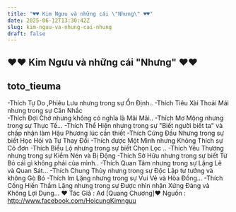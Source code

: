 ```yaml
---
title: "♥♥ Kim Ngưu và những cái \"Nhưng\" ♥♥"
date: 2025-06-12T13:30:42Z
slug: kim-nguu-va-nhung-cai-nhung
draft: false
---
```


## ♥♥ Kim Ngưu và những cái "Nhưng" ♥♥

## toto_tieuma

-Thích Tự Do ,Phiêu Lưu nhưng trong sự Ổn Định.. 
-Thích Tiêu Xài Thoải Mái nhưng trong sự Cân Nhắc  
-Thích Đợi Chờ nhưng không có nghĩa là Mãi Mãi.. 
-Thích Mơ Mộng nhưng trong sự Thực Tế... 
-Thích Thể Hiện nhưng trong sự "Biết người biết ta" và chấp nhận làm Hậu Phương lúc cần thiết 
-Thích Cứng Đầu Nhưng trong sự biết Học Hỏi và Tự Thay Đổi 
-Thích được Một Mình nhưng Không Thích sự Cô đơn 
-Thích Biểu Lộ nhưng trong sự biết Chọn Lọc .. 
-Thích Yêu Thương nhưng trong sự Kiềm Nén và Bị Động 
-Thích Sở Hữu nhưng trong sự biết Từ Bỏ cái gì không phải của mình.. 
-Thích Quan Tâm nhưng trong sự Lặng Lẽ và Quan Sát... 
-Thích Chung Thủy nhưng trong sự Độc Lập tư tưởng và không Gò Bó 
-Thích Im Lặng nhưng trong sự Vui Vẻ và Hòa Đồng... 
-Thích Cống Hiến Thầm Lặng nhưng trong sự Được nhìn nhận Xứng Đáng và Không Lợi Dụng... 
♥ Tác Giả : Ad [Quang Chương]♥ Nguồn : http://www.facebook.com/HoicungKimnguu